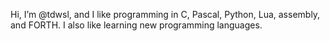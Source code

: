 Hi, I’m @tdwsl, and I like programming in C, Pascal, Python, Lua, assembly, and FORTH. I also like learning new programming languages.
